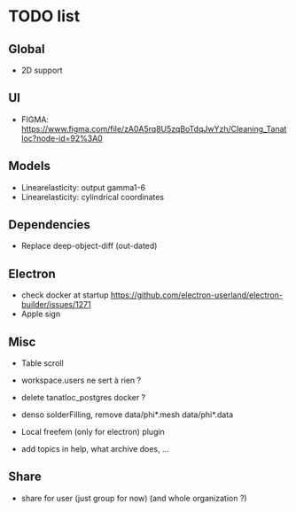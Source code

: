 # TODO list

## Global

- 2D support

## UI

- FIGMA: https://www.figma.com/file/zA0A5rq8U5zqBoTdqJwYzh/Cleaning_Tanatloc?node-id=92%3A0

## Models

- Linearelasticity: output gamma1-6
- Linearelasticity: cylindrical coordinates

## Dependencies

- Replace deep-object-diff (out-dated)

## Electron

- check docker at startup https://github.com/electron-userland/electron-builder/issues/1271
- Apple sign

## Misc

- Table scroll
- workspace.users ne sert à rien ?
- delete tanatloc_postgres docker ?
- denso solderFilling, remove data/phi\*.mesh data/phi\*.data

- Local freefem (only for electron) plugin

- add topics in help, what archive does, ...

## Share

- share for user (just group for now) (and whole organization ?)
